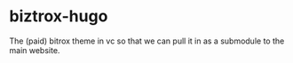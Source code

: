 # biztrox-hugo
The (paid) bitrox theme in vc so that we can pull it in as a submodule to the main website.
